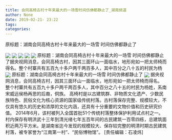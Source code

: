 ```yaml
---
title: 会同高椅古村十年来最大的一场雪时间仿佛都静止了_湖南频道
author: None
date: 2019-02-21- 23:22
tags: 
categories: 
---
```

原标题：湖南会同高椅古村十年来最大的一场雪 时间仿佛都静止了
<!-- more -->
                
<img align="center" border="0" src="http://p2.ifengimg.com/a/2019_08/5bafeee33b7dbfe_size61_w600_h336.jpg" />
                
<img align="center" border="0" src="http://p2.ifengimg.com/a/2019_08/c46386c8e66c97a_size108_w600_h331.jpg" />
            
<img align="center" border="0" src="http://p3.ifengimg.com/a/2019_08/b68539d3a64c70b_size79_w600_h334.jpg" />
<img align="center" border="0" src="http://p1.ifengimg.com/a/2019_08/276e4ef0e1670bd_size77_w600_h335.jpg" />
<img align="center" border="0" src="http://p1.ifengimg.com/a/2019_08/1a7735803e62d5c_size80_w600_h333.jpg" />
原标题：湖南会同高椅古村十年来最大的一场雪 时间仿佛都静止了据央视网消息，会同高椅古村，因其三面环山一面临水，地形宛如一把太师椅而得名。整个村寨共有五百九十多户两千两百多人，其中百分之八十五的村民为杨
<img align="center" border="0" src="http://p1.ifengimg.com/a/2019_08/47d6aebac660af3_size86_w600_h333.jpg" />
原标题：湖南会同高椅古村十年来最大的一场雪 时间仿佛都静止了
<img align="center" border="0" src="http://p2.ifengimg.com/a/2016/0810/204c433878d5cf9size1_w16_h16.png" />
据央视网消息，会同高椅古村，因其三面环山一面临水，地形宛如一把太师椅而得名。
整个村寨共有五百九十多户两千两百多人，其中百分之八十五的村民为杨姓，系南宋威远侯杨再思的后裔，侗族。
高椅村是以古建筑群、非物质文化遗产、少数民族特色、民俗文化为核心资源的国家级传统村落。古村落保存完整、规模较大，不仅具有悠久的历史和浓厚的文化内涵，还具有十分重要的文物价值和历史研究价值。
2014年6月，该村被列入全国首批51个传统村落整体保护利用试点村之一。
村内保存有明洪武十三年到清光绪七年五百年间的古民建筑一百零四栋，总建筑面积近两万平方米。是湖南省迄今发现的规模较大、保存较完整的明清时期古民建筑村落，被专家誉为“江南第一村”、“民俗博物馆”。
[责任编辑：石凌炜]
            
